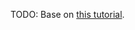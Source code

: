 TODO: Base on [this tutorial](https://github.com/PaddlePaddle/Paddle/blob/develop/doc/tutorials/embedding_model/index_en.md).
